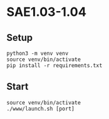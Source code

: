 # SAE1.03-1.04

## Setup
```
python3 -m venv venv
source venv/bin/activate
pip install -r requirements.txt 
```

## Start
```
source venv/bin/activate
./www/launch.sh [port]
```
